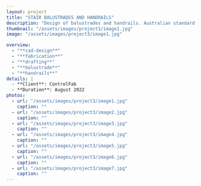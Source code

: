 ```yaml
---
layout: project
title: "STAIR BALUSTRADES AND HANDRAILS"
description: "Design of balustrades and handrails. Australian standard 1428.1"
thumbnail: "/assets/images/project3/image1.jpg"
image: "/assets/images/project3/image1.jpg"

overview:
  - "**cad-design**"
  - "**fabrication**"
  - "**drafting**"
  - "**balustrade**"
  - "**handrails**"
details: |
  - **Client**: ControlFab
  - **Duration**: August 2022
photos:
  - url: "/assets/images/project3/image1.jpg"
    caption: ""
  - url: "/assets/images/project3/image2.jpg"
    caption: ""
  - url: "/assets/images/project3/image3.jpg"
    caption: ""
  - url: "/assets/images/project3/image4.jpg"
    caption: ""
  - url: "/assets/images/project3/image5.jpg"
    caption: ""
  - url: "/assets/images/project3/image6.jpg"
    caption: ""
  - url: "/assets/images/project3/image7.jpg"
    caption: ""
---
```






